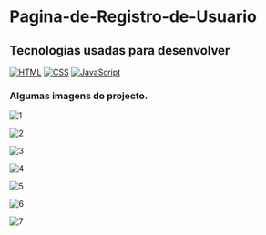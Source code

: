 # Pagina-de-Registro-de-Usuario

## Tecnologias usadas para desenvolver 

[![HTML](https://img.shields.io/badge/HTML5-E34F26?style=for-the-badge&logo=html5&logoColor=white)]()
[![CSS](https://img.shields.io/badge/CSS3-1572B6?style=for-the-badge&logo=css3&logoColor=white)]()
[![JavaScript](https://img.shields.io/badge/JavaScript-323330?style=for-the-badge&logo=javascript&logoColor=F7DF1E)]()

### Algumas imagens do projecto.

![1](https://user-images.githubusercontent.com/72740537/211213216-22a6db03-5746-4d10-b778-e73323e104c5.png)


![2](https://user-images.githubusercontent.com/72740537/211213230-a38e261e-794a-4bbb-bf0f-7370711858f5.png)


![3](https://user-images.githubusercontent.com/72740537/211213241-48bfedea-0f9f-4224-b4b4-9809e2fee235.png)


![4](https://user-images.githubusercontent.com/72740537/211213252-175e262d-e204-46e4-9a5a-93b0fca56943.png)


![5](https://user-images.githubusercontent.com/72740537/211213257-04463820-8efc-4f62-9803-c0123b1cdee2.png)


![6](https://user-images.githubusercontent.com/72740537/211213265-fc8ceabf-931d-4d8b-886b-ea9f854c71f4.png)


![7](https://user-images.githubusercontent.com/72740537/211213270-df1cc306-ae26-49c5-86b5-946ce563c6a2.png)
